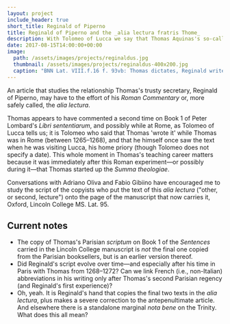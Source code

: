 ```yaml
---
layout: project
include_header: true
short_title: Reginald of Piperno
title: Reginald of Piperno and the _alia lectura fratris Thome_
description: With Tolomeo of Lucca we say that Thomas Aquinas's so-called _Roman Commentary_ on Book 1 of Lombard's _Sentences_ was delivered while he was in Rome (1265–68)? Could it be from earlier? And could it be closer to Thomas than we have thought? _Much_ closer?
date: 2017-08-15T14:00:00+00:00
image:
  path: /assets/images/projects/reginaldus.jpg
  thumbnail: /assets/images/projects/reginaldus-400x200.jpg
  caption: "BNN Lat. VIII.f.16 f. 93vb: Thomas dictates, Reginald writes"
---
```

An article that studies the relationship Thomas's trusty secretary, Reginald of Piperno, may have to the effort of his _Roman Commentary_ or, more safely called, the _alia lectura_.

Thomas appears to have commented a second time on Book 1 of Peter Lombard's _Libri sententiarum_, and possibly while at Rome, as Tolomeo of Lucca tells us; it is Tolomeo who said that Thomas 'wrote it' while Thomas was in Rome (between 1265–1268), and that he himself once saw the text when he was visiting Lucca, his home priory (though Tolomeo does not specify a date). This whole moment in Thomas's teaching career matters because it was immediately after this Roman experiment—or possibly during it—that Thomas started up the _Summa theologiae_.

Conversations with Adriano Oliva and Fabio Gibiino have encouraged me to study the script of the copyists who put the text of this _alia lectura_ ("other, or second, lecture") onto the page of the manuscript that now carries it, Oxford, Lincoln College MS. Lat. 95.

## Current notes

* The copy of Thomas's Parisian _scriptum_ on Book 1 of the _Sentences_ carried in the Lincoln College manuscript is _not_ the final one copied from the Parisian booksellers, but is an earlier version thereof.
* Did Reginald's script evolve over time—and especially after his time in Paris with Thomas from 1268–1272? Can we link French (i.e., non-Italian) abbreviations in his writing only after Thomas's second Parisian regency (and Reginald's first experience)?
* Oh, yeah. It is Reginald's hand that copies the final two texts in the _alia lectura_, plus makes a severe correction to the antepenultimate article. And elsewhere there is a standalone marginal _nota bene_ on the Trinity. What does this all mean?
